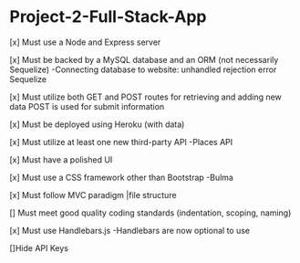 # Project-2-Full-Stack-App

[x] Must use a Node and Express server


[x] Must be backed by a MySQL database and an ORM (not necessarily Sequelize)
      -Connecting database to website: unhandled rejection error Sequelize
      
[x] Must utilize both GET and POST routes for retrieving and adding new data
         POST is used for submit information
       
   
[x] Must be deployed using Heroku (with data)
         

[x] Must utilize at least one new third-party API
   -Places API

[x] Must have a polished UI
   
[x] Must use a CSS framework other than Bootstrap
    -Bulma
     
[x] Must follow MVC paradigm |file structure
 

[] Must meet good quality coding standards (indentation, scoping, naming)


[x] Must use Handlebars.js
   -Handlebars are now optional to use

[]Hide API Keys 
    
